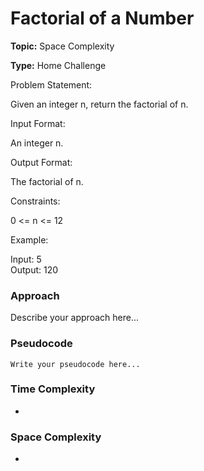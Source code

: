 # Factorial of a Number
**Topic:** Space Complexity

**Type:** Home Challenge

Problem Statement: 

 Given an integer n, return the factorial of n. 

Input Format: 

An integer n. 

Output Format: 

The factorial of n. 

Constraints: 

0 <= n <= 12 

Example: 

Input:  5   
Output: 120   
  

 

### Approach
Describe your approach here...

### Pseudocode
```
Write your pseudocode here...
```

### Time Complexity
- 

### Space Complexity
- 
